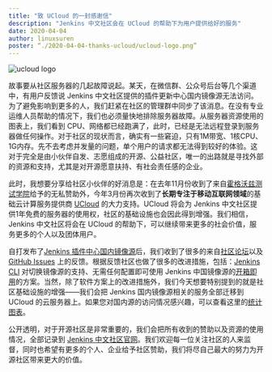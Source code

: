 ```yaml
---
title: "致 UCloud 的一封感谢信"
description: "Jenkins 中文社区会在 UCloud 的帮助下为用户提供给好的服务"
date: 2020-04-04
author: linuxsuren
poster: “./2020-04-04-thanks-ucloud/ucloud-logo.png”
---
```


![ucloud logo](ucloud-logo.png)

故事要从社区服务器的几起故障说起。某天，在微信群、公众号后台等几个渠道中，有用户反馈说 Jenkins 中文社区提供的插件更新中心国内镜像源无法访问。为了避免影响到更多的人，我们赶紧在社区的管理群中同步了该消息。在没有专业运维人员帮助的情况下，我们也必须量快地排除服务器故障。从服务器资源使用的图表上，我们看到 CPU、网络都已经跑满了，此时，已经是无法远程登录到服务器做任何操作。对于社区的现状而言，确实有一些窘迫，只有1M带宽、1核CPU、1G内存。先不去考虑并发量的问题，单个用户的请求都无法得到较好的体验。这对于完全是由小伙伴自发、志愿组成的开源、公益社区，唯一的出路就是寻找外部的资源和支持，尤其是对开源愿意扶持、有社会责任感的企业。

此时，我想要分享给社区小伙伴的好消息是：在去年11月份收到了来自[霍格沃兹测试学院](https://jenkins-zh.cn/wechat/articles/2019/11/2019-11-13-a-thanks-letter/)给予的无私赞助外，今年3月份再次收到了**长期专注于移动互联网领域**的基础云计算服务提供商 [UCloud](https://www.ucloud.cn/) 的大力支持。UCloud 将会为 Jenkins 中文社区提供1年免费的服务器的使用权，社区的基础设施也会因此得到增强。我们相信，Jenkins 中文社区将会在 UCloud 的帮助下，可以继续带来更多的社会价值，服务更多的个人以及团体用户。

自打发布了[Jenkins 插件中心国内镜像源](https://jenkins-zh.cn/wechat/articles/2019/11/2019-11-11-update-center-mirror-announcement/)后，我们收到了很多的来自[社区论坛](https://community.jenkins-zh.cn/t/jenkins/26)以及 [GitHub Issues](https://github.com/jenkinsci/localization-zh-cn-plugin/issues?q=is%3Aissue+is%3Aopen+update+center) 上的反馈。根据反馈社区也做了很多的改进措施，包括：[Jenkins CLI](https://github.com/jenkins-zh/jenkins-cli) 对切换镜像源的支持、无需任何配置即可使用 Jenkins 中国镜像源的[开箱即用](https://github.com/jenkins-zh/docker-zh)的方案。当然，除了软件方案上的改进措施外，我们今天想要特别提到的就是社区基础设施的增强——我们会把 Jenkins 国内镜像源相关的服务全部迁移到 UCloud 的云服务器上。如果您对国内源的访问情况感兴趣，可以查看这里的[统计图表](https://jenkins-zh.github.io/update-center-mirror/data)。

公开透明，对于开源社区是非常重要的，我们会把所有收到的赞助以及资源的使用情况，全部记录到 [Jenkins 中文社区官网](https://jenkins-zh.cn/about/sponsors-list/)。我们欢迎每一位关注社区的人来监督，同时也希望有更多的个人、企业给予社区赞助，我们将尽自己最大的努力为开源社区带来更大的价值。
